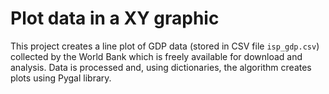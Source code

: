 # Plot data in a XY graphic

This project creates a line plot of GDP data (stored in CSV file `isp_gdp.csv`) collected by the World Bank which is freely available for download and analysis. 
Data is processed and, using dictionaries, the algorithm creates plots using Pygal library.
